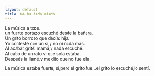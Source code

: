 ```yaml
---
layout: default
title: Me ha dado miedo
---
```




La música a tope,  
un fuerte portazo escuché desde la bañera.  
Un grito borroso que decía: hija.  
Yo contesté con un sí,y no oí nada más.  
Al acabar grité: mamá,y nada escuché.  
Al cabo de un rato vi que sola estaba.  
Después la llamé,y me dijo que no fue ella.

La música estaba fuerte, sí,pero el grito fue…el grito lo escuché,lo sentí.
